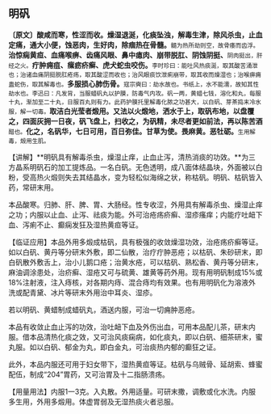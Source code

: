 ## 明矾

**〔原文〕酸咸而寒，性涩而收。燥湿退涎，化痰坠浊，解毒生津，除风杀虫，止血定痛，通大小便，蚀恶肉，生好肉，除痼热在骨髓。**<small>髓为热所劫则空，故骨痿而齿浮。</small>**治惊痫黄疸、血痛喉痹、齿痛风眼、鼻中瘜肉、崩带脱肛、阴蚀阴挺、**<small>阴肉挺出，肝经之火。</small>**疔肿痈疽、瘰疬疥癣、虎犬蛇虫咬伤。**<small>李时珍曰：能吐风热痰涎，取其酸苦涌泄也；治诸血痛阴挺脱肛疮疡，取其酸涩而收也；治风眼痰饮泄痢崩带，取其收而燥湿也；治喉痹痈蛊蛇伤，取其解毒也。</small>**多服损心肺伤骨。**<small>寇宗奭曰：劫水故也。书纸上，水不能濡，故知其性劫水也。李迅曰：凡发背，当服蜡矾丸以护膜，防毒气内攻。矾一两，黄蜡七钱，溶化和丸，每服十丸，渐加至二十丸，日服百丸则有力。此药护膜托里解毒化脓之功甚大，以白矾、芽茶捣末冷水服，解一切毒。</small>**取洁白光莹者煅用。又法以火煅地，洒水于上，取矾布地，以盘覆之，四面灰拥一日夜，矾飞盘上，扫收之，为矾精，未尽者更如前法，再以陈苦酒**<small>醋也。</small>**化之，名矾华，七日可用，百日弥佳。甘草为使。畏麻黄。恶牡砺。**<small>生用解毒，煅用生肌。</small>

【讲解】**明矾具有解毒杀虫，燥湿止痒，止血止泻，清热消痰的功效。**为三方晶系明矾石的加工提炼品。一名白矾。无色透明，成八面体结晶块，外面被以白粉，受高热火煅则失去其结晶水，变为轻松似海绵之状，称枯矾。明矾、枯矾皆入药，常研末用。

本品酸寒。归肺、肝、脾、胃、大肠经。性专收涩，外用具有解毒杀虫、燥湿止痒之功；内服以止血、止泻、祛痰为能。外可治疮疡疥癣、湿疹瘙痒；内能疗吐衄下血、泻痢不止、癫痫发狂及湿热黄疸等证。

【临证应用】本品外用多煅成枯矾，具有极强的收敛燥湿功效，治疮疡疥癣等证。如以白矾、黄丹等分研末外敷，即二仙散，治疗疔肿恶疮；以枯矾、朱砂研末，即白矾散外敷舌上，治小儿鹅口疮；治黄水疮，可以枯矾、熟松香、黄丹等分研末，麻油调涂患处，治疥癣、湿疮又可与硫黄、雄黄等药外用。现有用明矾制成15%或18%注射液，注入痔核，对各期内痔、混合痔均有效果。也有用明矾化为溶液外洗或配青黛、冰片等研末外用治中耳炎、湿疹。

若以明矾、黄蜡制成蜡矾丸，酒送内服，可治一切痈肿恶疮。

本品有收敛止血止泻的功效，治吐衄下血及外伤出血，可用本品配儿茶，研末内服。借本品清热化痰之效，又可治风痰痫病，如化痰丸，即以白矾、细茶研末，蜜丸服。如以白矾、郁金为丸，即白金丸，可治痰热内郁的癫狂之证。

此外，本品内服还可用于妇女带下，湿热黄疸等证。枯矾与乌贼骨、延胡索、蜂蜜配伍，制成“204”胃药，又可治胃及十二指肠溃疡。

【用量用法】内服1一3克。入丸散。外用适量。可研末撒，调敷或化水洗。内服多生用，外用多煅用。体虚胃弱及无湿热痰火者忌服。 